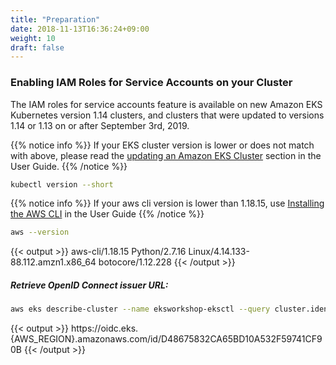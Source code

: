 ```yaml
---
title: "Preparation"
date: 2018-11-13T16:36:24+09:00
weight: 10
draft: false
---
```


### Enabling IAM Roles for Service Accounts on your Cluster

The IAM roles for service accounts feature is available on new Amazon EKS Kubernetes version 1.14 clusters, and clusters that were updated to versions 1.14 or 1.13 on or after September 3rd, 2019.

{{% notice info %}}
If your EKS cluster version is lower or does not match with above, please read the [updating an Amazon EKS Cluster](https://docs.aws.amazon.com/eks/latest/userguide/update-cluster.html) section in the User Guide.
{{% /notice %}}

```bash
kubectl version --short
```

{{% notice info %}}
If your aws cli version is lower than 1.18.15, use [Installing the AWS CLI](https://docs.aws.amazon.com/cli/latest/userguide/cli-chap-install.html) in the User Guide
{{% /notice %}}

```bash
aws --version
```

{{< output >}}
aws-cli/1.18.15 Python/2.7.16 Linux/4.14.133-88.112.amzn1.x86_64 botocore/1.12.228
{{< /output >}}

##### Retrieve OpenID Connect issuer URL:

```bash
aws eks describe-cluster --name eksworkshop-eksctl --query cluster.identity.oidc.issuer --output text
```

<div data-proofer-ignore>
{{< output >}}
https://oidc.eks.{AWS_REGION}.amazonaws.com/id/D48675832CA65BD10A532F59741CF90B
{{< /output >}}
</div>
